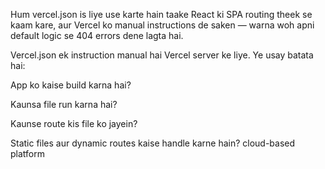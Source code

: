 Hum vercel.json is liye use karte hain taake React ki SPA routing theek se kaam kare, aur Vercel ko manual instructions de saken — warna woh apni default logic se 404 errors dene lagta hai.

Vercel.json ek instruction manual hai Vercel server ke liye.
Ye usay batata hai:

App ko kaise build karna hai?

Kaunsa file run karna hai?

Kaunse route kis file ko jayein?

Static files aur dynamic routes kaise handle karne hain?
cloud-based platform
